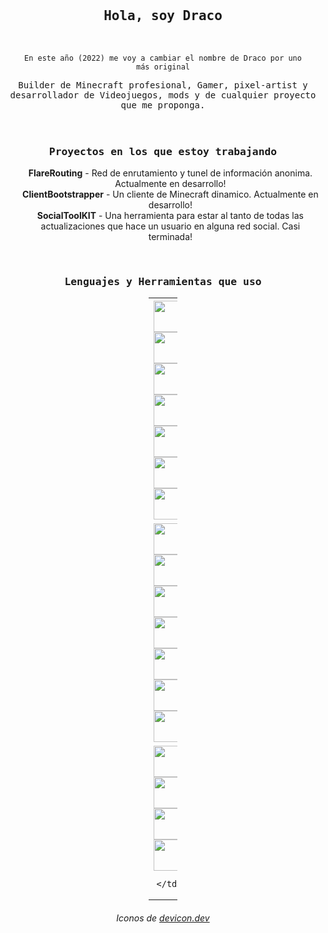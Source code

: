 <div align="center">
<br>
<br>
<br>
	<h2 line-height:1%; align="center"><samp>Hola, soy Draco</samp></h3>
<br>

<code>En este año (2022) me voy a cambiar el nombre de Draco por uno más original</code></p>
<div>
<p line-height:150%; align="center"><samp>Builder de Minecraft profesional, Gamer, pixel-artist y desarrollador de Videojuegos, mods y de cualquier proyecto que me proponga.</samp><br>
	
<br>
<br>
<h3 line-height:150%; align="center"><b><samp>Proyectos en los que estoy trabajando</samp></b></h3>
<ul align="center">
	<b>FlareRouting</b> - Red de enrutamiento y tunel de información anonima.  Actualmente en desarrollo!<br>
	<b>ClientBootstrapper</b> - Un cliente de Minecraft dinamico. Actualmente en desarrollo!<br>
	<b>SocialToolKIT</b> - Una herramienta para estar al tanto de todas las actualizaciones que hace un usuario en alguna red social. Casi terminada!
</ul>
<br>
<h3 line-height:150%; align="center"><b><samp>Lenguajes y Herramientas que uso</samp></b></h3>
	<table style="undefined;table-layout: fixed; width: 46px">
<colgroup>
<col style="width: 46px">
</colgroup>
<tbody  align="center">
  <tr>
    <th>
	 	<img src="https://cdn.jsdelivr.net/gh/devicons/devicon/icons/javascript/javascript-original.svg" height="50p" width="50p"/>
	 	<img src="https://cdn.jsdelivr.net/gh/devicons/devicon/icons/typescript/typescript-original.svg" height="50p" width="50p" />
	 	<img src="https://cdn.jsdelivr.net/gh/devicons/devicon/icons/html5/html5-original.svg"  height="50p" width="50p"/>
	 	<img src="https://cdn.jsdelivr.net/gh/devicons/devicon/icons/css3/css3-original.svg"  height="50p" width="50p"/>
		<img src="https://cdn.jsdelivr.net/gh/devicons/devicon/icons/nodejs/nodejs-original.svg"  height="50p" width="50p"/>
		 <img src="https://cdn.jsdelivr.net/gh/devicons/devicon/icons/tailwindcss/tailwindcss-plain.svg"  height="50p" width="50p"/>
         <img src="https://cdn.jsdelivr.net/gh/devicons/devicon/icons/electron/electron-original.svg" height="50p" width="50p"/>
  </tr>
  <tr>
    <td>
		 <img src="https://cdn.jsdelivr.net/gh/devicons/devicon/icons/java/java-original-wordmark.svg"  height="50p" width="50p"/>
		 <img src="https://cdn.jsdelivr.net/gh/devicons/devicon/icons/c/c-plain.svg"  height="50p" width="50p"/>
		 <img src="https://cdn.jsdelivr.net/gh/devicons/devicon/icons/csharp/csharp-original.svg"  height="50p" width="50p"/>
		 <img src="https://cdn.jsdelivr.net/gh/devicons/devicon/icons/cplusplus/cplusplus-plain.svg" height="50p" width="50p"/>
		 <img src="https://cdn.jsdelivr.net/gh/devicons/devicon/icons/opengl/opengl-original.svg"  height="50p" width="50p"/>
		 <img src="https://cdn.jsdelivr.net/gh/devicons/devicon/icons/dotnetcore/dotnetcore-original.svg"  height="50p" width="50p"/>
         <img src="https://cdn.jsdelivr.net/gh/devicons/devicon/icons/dot-net/dot-net-original.svg"  height="50p" width="50p"/>
    </td>
  </tr>
  <tr>
    <td>
		 <img src="https://cdn.jsdelivr.net/gh/devicons/devicon/icons/visualstudio/visualstudio-plain.svg"  height="50p" width="50p"/>
         <img src="https://cdn.jsdelivr.net/gh/devicons/devicon/icons/vscode/vscode-original.svg"  height="50p" width="50p"/>
	 	 <img src="https://cdn.jsdelivr.net/gh/devicons/devicon/icons/git/git-original.svg" height="50p" width="50p" />
         <img src="https://cdn.jsdelivr.net/gh/devicons/devicon/icons/gitlab/gitlab-original.svg" height="50p" width="50p" />
	    
    </td>
  </tr>
</tbody>
</table>
<h6>Iconos de <a href="https://devicon.dev">devicon.dev</a></h6>
</div>
